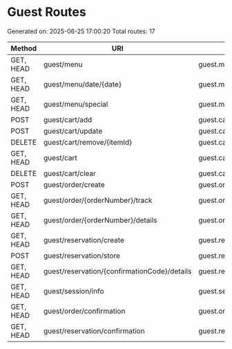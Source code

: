 # Guest Routes

Generated on: 2025-06-25 17:00:20
Total routes: 17

| Method | URI | Name | Action | Middleware |
|--------|-----|------|--------|-----------|
| GET, HEAD | guest/menu | guest.menu.index | App\Http\Controllers\Guest\GuestController@viewMenu | web |
| GET, HEAD | guest/menu/date/{date} | guest.menu.date | App\Http\Controllers\Guest\GuestController@viewMenuByDate | web |
| GET, HEAD | guest/menu/special | guest.menu.special | App\Http\Controllers\Guest\GuestController@viewSpecialMenu | web |
| POST | guest/cart/add | guest.cart.add | App\Http\Controllers\Guest\GuestController@addToCart | web |
| POST | guest/cart/update | guest.cart.update | App\Http\Controllers\Guest\GuestController@updateCart | web |
| DELETE | guest/cart/remove/{itemId} | guest.cart.remove | App\Http\Controllers\Guest\GuestController@removeFromCart | web |
| GET, HEAD | guest/cart | guest.cart.view | App\Http\Controllers\Guest\GuestController@viewCart | web |
| DELETE | guest/cart/clear | guest.cart.clear | App\Http\Controllers\Guest\GuestController@clearCart | web |
| POST | guest/order/create | guest.order.create | App\Http\Controllers\Guest\GuestController@createOrder | web |
| GET, HEAD | guest/order/{orderNumber}/track | guest.order.track | App\Http\Controllers\Guest\GuestController@trackOrder | web |
| GET, HEAD | guest/order/{orderNumber}/details | guest.order.details | App\Http\Controllers\Guest\GuestController@orderDetails | web |
| GET, HEAD | guest/reservation/create | guest.reservation.create | App\Http\Controllers\Guest\GuestController@createReservation | web |
| POST | guest/reservation/store | guest.reservation.store | App\Http\Controllers\Guest\GuestController@storeReservation | web |
| GET, HEAD | guest/reservation/{confirmationCode}/details | guest.reservation.details | App\Http\Controllers\Guest\GuestController@reservationDetails | web |
| GET, HEAD | guest/session/info | guest.session.info | App\Http\Controllers\Guest\GuestController@sessionInfo | web |
| GET, HEAD | guest/order/confirmation | guest.order.confirmation | App\Http\Controllers\GuestController@order | web |
| GET, HEAD | guest/reservation/confirmation | guest.reservation.confirmation | App\Http\Controllers\GuestController@reservation | web |
